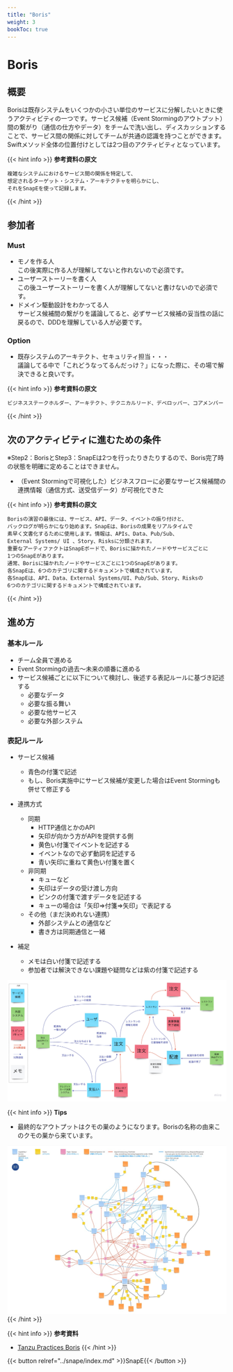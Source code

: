 ```yaml
---
title: "Boris"
weight: 3
bookToc: true
---
```


# Boris

## 概要
Borisは既存システムをいくつかの小さい単位のサービスに分解したいときに使うアクティビティの一つです。サービス候補（Event Stormingのアウトプット）間の繋がり（通信の仕方やデータ）をチームで洗い出し、ディスカッションすることで、サービス間の関係に対してチームが共通の認識を持つことができます。Swiftメソッド全体の位置付けとしては2つ目のアクティビティとなっています。 

{{< hint info >}}
**参考資料の原文**
```
複雑なシステムにおけるサービス間の関係を特定して、
想定されるターゲット・システム・アーキテクチャを明らかにし、
それをSnapEを使って記録します。
```
{{< /hint >}}

## 参加者
### Must
- モノを作る人  
  この後実際に作る人が理解してないと作れないので必須です。
- ユーザーストーリーを書く人  
  この後ユーザーストーリーを書く人が理解してないと書けないので必須です。
- ドメイン駆動設計をわかってる人  
  サービス候補間の繋がりを議論してると、必ずサービス候補の妥当性の話に戻るので、DDDを理解している人が必要です。
### Option
- 既存システムのアーキテクト、セキュリティ担当・・・  
  議論してる中で「これどうなってるんだっけ？」になった際に、その場で解決できると良いです。

{{< hint info >}}
**参考資料の原文**
```
ビジネスステークホルダー、アーキテクト、テクニカルリード、デベロッパー、コアメンバー
```
{{< /hint >}}

## 次のアクティビティに進むための条件

※Step2：BorisとStep3：SnapEは2つを行ったりきたりするので、Boris完了時の状態を明確に定めることはできません。
- （Event Stormingで可視化した）ビジネスフローに必要なサービス候補間の連携情報（通信方式、送受信データ）が可視化できた

{{< hint info >}}
**参考資料の原文**
```
Borisの演習の最後には、サービス、API、データ、イベントの振り付けと、
バックログが明らかになり始めます。SnapEは、Borisの成果をリアルタイムで
素早く文書化するために使用します。情報は、APIs、Data、Pub/Sub、
External Systems/ UI 、Story、Risksに分類されます。
重要なアーティファクトはSnapEボードで、Borisに描かれたノードやサービスごとに
1つのSnapEがあります。
通常、Borisに描かれたノードやサービスごとに1つのSnapEがあります。
各SnapEは、6つのカテゴリに関するドキュメントで構成されています。
各SnapEは、API、Data、External Systems/UI、Pub/Sub、Story、Risksの
6つのカテゴリに関するドキュメントで構成されています。
```
{{< /hint >}}

## 進め方
### 基本ルール
- チーム全員で進める
- Event Stormingの過去～未来の順番に進める
- サービス候補ごとに以下について検討し、後述する表記ルールに基づき記述する
  - 必要なデータ
  - 必要な振る舞い
  - 必要な他サービス
  - 必要な外部システム

### 表記ルール
- サービス候補
  - 青色の付箋で記述
  - もし、Boris実施中にサービス候補が変更した場合はEvent Stormingも併せて修正する

- 連携方式
  - 同期
    - HTTP通信とかのAPI
    - 矢印が向かう方がAPIを提供する側
    - 黄色い付箋でイベントを記述する
    - イベントなので必ず動詞を記述する
    - 青い矢印に重ねて黄色い付箋を置く
  - 非同期
    - キューなど
    - 矢印はデータの受け渡し方向
    - ピンクの付箋で渡すデータを記述する
    - キューの場合は「矢印⇒付箋⇒矢印」で表記する
  - その他（まだ決めれない連携）
    - 外部システムとの通信など
    - 書き方は同期通信と一緒

- 補足
  - メモは白い付箋で記述する
  - 参加者では解決できない課題や疑問などは紫の付箋で記述する

![alt](BorisSample.jpg)

{{< hint info >}}
**Tips**
- 最終的なアウトプットはクモの巣のようになります。Borisの名称の由来このクモの巣から来ています。

![alt](OutputImageBoris.jpg)
{{< /hint >}}

{{< hint info >}}
**参考資料**
- [Tanzu Practices Boris](https://tanzu.vmware.com/developer/practices/boris/)
{{< /hint >}}

{{< button relref="../snape/index.md" >}}SnapE{{< /button >}}